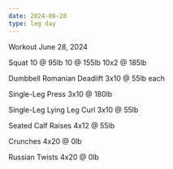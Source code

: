 ```yaml
---
date: 2024-06-28
type: leg day
---
```

Workout June 28, 2024

Squat
10 @ 95lb
10 @ 155lb
10x2 @ 185lb

Dumbbell Romanian Deadlift
3x10 @ 55lb each

Single-Leg Press
3x10 @ 180lb

Single-Leg Lying Leg Curl
3x10 @ 55lb

Seated Calf Raises
4x12 @ 55lb

Crunches
4x20 @ 0lb

Russian Twists
4x20 @ 0lb